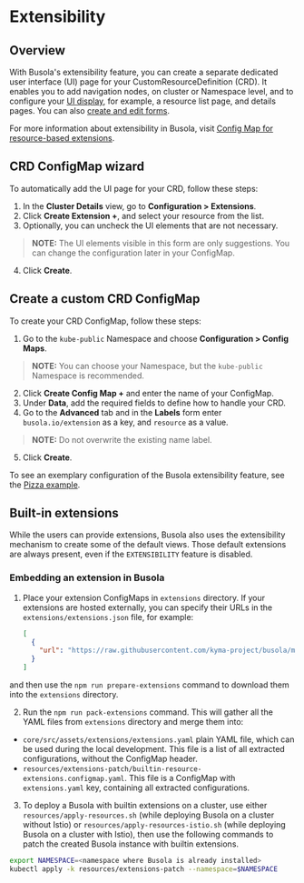 # Extensibility

## Overview

With Busola's extensibility feature, you can create a separate dedicated user interface (UI) page for your CustomResourceDefinition (CRD). It enables you to add navigation nodes, on cluster or Namespace level, and to configure your [UI display](display-section.md), for example, a resource list page, and details pages. You can also [create and edit forms](form-section.md).

For more information about extensibility in Busola, visit [Config Map for resource-based extensions](resources.md).

## CRD ConfigMap wizard

To automatically add the UI page for your CRD, follow these steps:

1.  In the **Cluster Details** view, go to **Configuration > Extensions**.
2.  Click **Create Extension +**, and select your resource from the list.
3.  Optionally, you can uncheck the UI elements that are not necessary.

> **NOTE:** The UI elements visible in this form are only suggestions. You can change the configuration later in your ConfigMap.

4.  Click **Create**.

## Create a custom CRD ConfigMap

To create your CRD ConfigMap, follow these steps:

1. Go to the `kube-public` Namespace and choose **Configuration > Config Maps**.

> **NOTE:** You can choose your Namespace, but the `kube-public` Namespace is recommended.

2. Click **Create Config Map +** and enter the name of your ConfigMap.
3. Under **Data**, add the required fields to define how to handle your CRD.
4. Go to the **Advanced** tab and in the **Labels** form enter `busola.io/extension` as a key, and `resource` as a value.

> **NOTE:** Do not overwrite the existing name label.

5. Click **Create**.

To see an exemplary configuration of the Busola extensibility feature, see the [Pizza example](examples/../../../examples/pizzas/README.md).

## Built-in extensions

While the users can provide extensions, Busola also uses the extensibility mechanism to create some of the default views. Those default extensions are always present, even if the `EXTENSIBILITY` feature is disabled.

### Embedding an extension in Busola

1. Place your extension ConfigMaps in `extensions` directory. If your extensions are hosted externally, you can specify their URLs in the `extensions/extensions.json` file, for example:

   ```json
   [
     {
       "url": "https://raw.githubusercontent.com/kyma-project/busola/main/examples/pizzas/configuration/pizzas-configmap.yaml"
     }
   ]
   ```

and then use the `npm run prepare-extensions` command to download them into the `extensions` directory.

2. Run the `npm run pack-extensions` command. This will gather all the YAML files from `extensions` directory and merge them into:

- `core/src/assets/extensions/extensions.yaml` plain YAML file, which can be used during the local development. This file is a list of all extracted configurations, without the ConfigMap header.
- `resources/extensions-patch/builtin-resource-extensions.configmap.yaml`. This file is a ConfigMap with `extensions.yaml` key, containing all extracted configurations.

3. To deploy a Busola with builtin extensions on a cluster, use either `resources/apply-resources.sh` (while deploying Busola on a cluster without Istio) or `resources/apply-resources-istio.sh` (while deploying Busola on a cluster with Istio), then use the following commands to patch the created Busola instance with builtin extensions.

```bash
export NAMESPACE=<namespace where Busola is already installed>
kubectl apply -k resources/extensions-patch --namespace=$NAMESPACE
```
